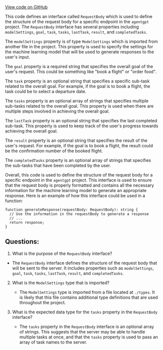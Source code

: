 [View code on GitHub](/src/utils/interfaces.ts)

This code defines an interface called `RequestBody` which is used to define the structure of the request body for a specific endpoint in the `agentgpt` project. The `RequestBody` interface has several properties including `modelSettings`, `goal`, `task`, `tasks`, `lastTask`, `result`, and `completedTasks`. 

The `modelSettings` property is of type `ModelSettings` which is imported from another file in the project. This property is used to specify the settings for the machine learning model that will be used to generate responses to the user's input.

The `goal` property is a required string that specifies the overall goal of the user's request. This could be something like "book a flight" or "order food".

The `task` property is an optional string that specifies a specific sub-task related to the overall goal. For example, if the goal is to book a flight, the task could be to select a departure date.

The `tasks` property is an optional array of strings that specifies multiple sub-tasks related to the overall goal. This property is used when there are multiple steps involved in achieving the overall goal.

The `lastTask` property is an optional string that specifies the last completed sub-task. This property is used to keep track of the user's progress towards achieving the overall goal.

The `result` property is an optional string that specifies the result of the user's request. For example, if the goal is to book a flight, the result could be the confirmation number of the booked flight.

The `completedTasks` property is an optional array of strings that specifies the sub-tasks that have been completed by the user.

Overall, this code is used to define the structure of the request body for a specific endpoint in the `agentgpt` project. This interface is used to ensure that the request body is properly formatted and contains all the necessary information for the machine learning model to generate an appropriate response. Here is an example of how this interface could be used in a function:

```
function generateResponse(requestBody: RequestBody): string {
  // Use the information in the requestBody to generate a response
  // ...
  return response;
}
```
## Questions: 
 1. What is the purpose of the `RequestBody` interface?
   - The `RequestBody` interface defines the structure of the request body that will be sent to the server. It includes properties such as `modelSettings`, `goal`, `task`, `tasks`, `lastTask`, `result`, and `completedTasks`.

2. What is the `ModelSettings` type that is imported?
   - The `ModelSettings` type is imported from a file located at `./types`. It is likely that this file contains additional type definitions that are used throughout the project.

3. What is the expected data type for the `tasks` property in the `RequestBody` interface?
   - The `tasks` property in the `RequestBody` interface is an optional array of strings. This suggests that the server may be able to handle multiple tasks at once, and that the `tasks` property is used to pass an array of task names to the server.